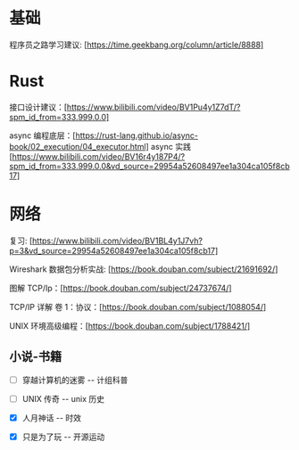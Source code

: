 # 基础

程序员之路学习建议: [https://time.geekbang.org/column/article/8888]

# Rust

接口设计建议：[https://www.bilibili.com/video/BV1Pu4y1Z7dT/?spm_id_from=333.999.0.0]

async 编程底层：[https://rust-lang.github.io/async-book/02_execution/04_executor.html]
async 实践[https://www.bilibili.com/video/BV16r4y187P4/?spm_id_from=333.999.0.0&vd_source=29954a52608497ee1a304ca105f8cb17]

# 网络

复习: [https://www.bilibili.com/video/BV1BL4y1J7vh?p=3&vd_source=29954a52608497ee1a304ca105f8cb17]

Wireshark 数据包分析实战: [https://book.douban.com/subject/21691692/]

图解 TCP/Ip：[https://book.douban.com/subject/24737674/]

TCP/IP 详解 卷 1：协议：[https://book.douban.com/subject/1088054/]

UNIX 环境高级编程：[https://book.douban.com/subject/1788421/]

## 小说-书籍

- [ ] 穿越计算机的迷雾 -- 计组科普

- [ ] UNIX 传奇 -- unix 历史

- [x] 人月神话 -- 时效

- [x] 只是为了玩 -- 开源运动
